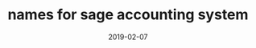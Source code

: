 ---
title: "names for sage accounting system"
heading: ""
titleList: "Names for Sage Accounting System"
description: ""
summary: "The main purpose behind the rebranding of the various Sage accounting products is to consolidate them into suites. This will make it much easier to identify the software best suited to your needs."
lead: ""
image: "/uploads/article-sage-products.jpg"
imageAlt: sage-products
date: 2019-02-07
---